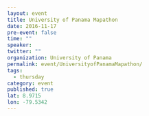 ```yaml
---
layout: event
title: University of Panama Mapathon
date: 2016-11-17
pre-event: false
time: ""
speaker: 
twitter: ""
organization: University of Panama
permalink: event/UniversityofPanamaMapathon/
tags: 
  - thursday
category: event
published: true
lat: 8.9715
lon: -79.5342
---
```

